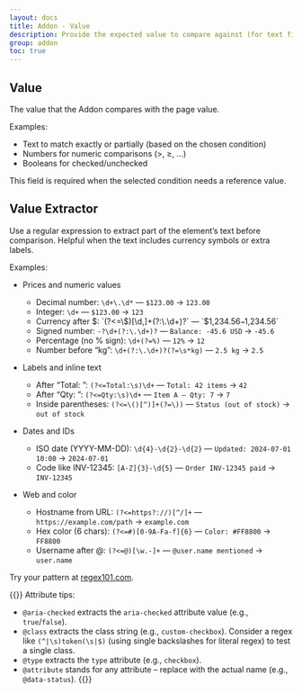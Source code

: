 ```yaml
---
layout: docs
title: Addon · Value
description: Provide the expected value to compare against (for text fields, attributes, or extracted content).
group: addon
toc: true
---
```


## Value
The value that the Addon compares with the page value.

Examples:
- Text to match exactly or partially (based on the chosen condition)
- Numbers for numeric comparisons (>, ≥, …)
- Booleans for checked/unchecked

This field is required when the selected condition needs a reference value.

## Value Extractor
Use a regular expression to extract part of the element’s text before comparison. Helpful when the text includes currency symbols or extra labels.

Examples:
- Prices and numeric values
    - Decimal number: `\d+\.\d*` — `$123.00` → `123.00`
    - Integer: `\d+` — `$123.00` → `123`
    - Currency after $: `(?<=\$)[\d,]+(?:\.\d+)?` — `$1,234.56` → `1,234.56`
    - Signed number: `-?\d+(?:\.\d+)?` — `Balance: -45.6 USD` → `-45.6`
    - Percentage (no % sign): `\d+(?=%)` — `12%` → `12`
    - Number before “kg”: `\d+(?:\.\d+)?(?=\s*kg)` — `2.5 kg` → `2.5`

- Labels and inline text
    - After “Total: ”: `(?<=Total:\s)\d+` — `Total: 42 items` → `42`
    - After “Qty: ”: `(?<=Qty:\s)\d+` — `Item A — Qty: 7` → `7`
    - Inside parentheses: `(?<=\()[^)]+(?=\))` — `Status (out of stock)` → `out of stock`

- Dates and IDs
    - ISO date (YYYY-MM-DD): `\d{4}-\d{2}-\d{2}` — `Updated: 2024-07-01 10:00` → `2024-07-01`
    - Code like INV-12345: `[A-Z]{3}-\d{5}` — `Order INV-12345 paid` → `INV-12345`

- Web and color
    - Hostname from URL: `(?<=https?://)[^/]+` — `https://example.com/path` → `example.com`
    - Hex color (6 chars): `(?<=#)[0-9A-Fa-f]{6}` — `Color: #FF8800` → `FF8800`
    - Username after @: `(?<=@)[\w.-]+` — `@user.name mentioned` → `user.name`

Try your pattern at [regex101.com](https://regex101.com/).

{{<callout info>}}
Attribute tips:
- `@aria-checked` extracts the `aria-checked` attribute value (e.g., `true`/`false`).
- `@class` extracts the class string (e.g., `custom-checkbox`). Consider a regex like `(^|\s)token(\s|$)` (using single backslashes for literal regex) to test a single class.
- `@type` extracts the `type` attribute (e.g., `checkbox`).
- `@attribute` stands for any attribute – replace with the actual name (e.g., `@data-status`).
{{</callout>}}